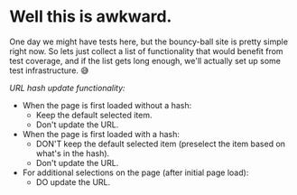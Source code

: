 # Well this is awkward.

One day we might have tests here, but the bouncy-ball site is pretty simple right now. So lets just collect a list of functionality that would benefit from test coverage, and if the list gets long enough, we'll actually set up some test infrastructure. 😅

*URL hash update functionality:*
  - When the page is first loaded without a hash:
    - Keep the default selected item.
    - Don't update the URL.
  - When the page is first loaded with a hash:
    - DON'T keep the default selected item (preselect the item based on what's in the hash).
    - Don't update the URL.
  - For additional selections on the page (after initial page load):
    - DO update the URL.
